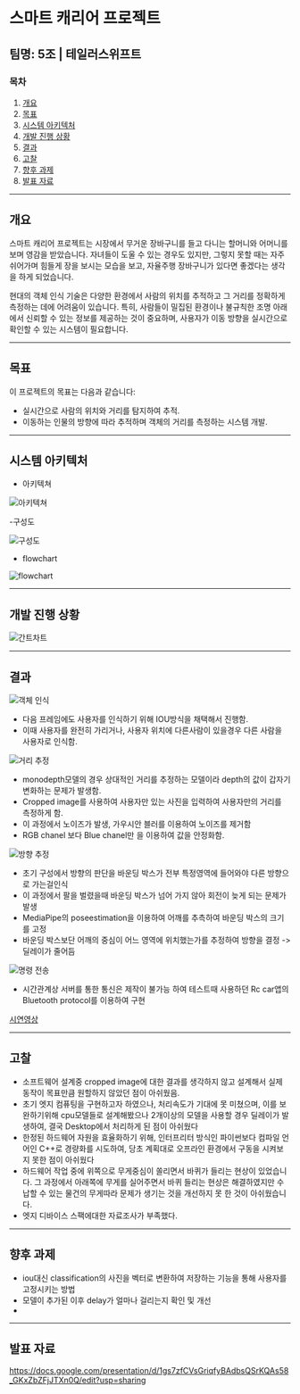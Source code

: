 # 스마트 캐리어 프로젝트

## 팀명: 5조 | 테일러스위프트

### 목차
1. [개요](#개요)
2. [목표](#목표)
3. [시스템 아키텍처](#시스템-아키텍처)
4. [개발 진행 상황](#개발-진행-상황)
5. [결과](#결과)
6. [고찰](#고찰)
7. [향후 과제](#향후-과제)
8. [발표 자료](#발표-자료)
---

## 개요
스마트 캐리어 프로젝트는 시장에서 무거운 장바구니를 들고 다니는 할머니와 어머니를 보며 영감을 받았습니다. 자녀들이 도울 수 있는 경우도 있지만, 그렇지 못할 때는 자주 쉬어가며 힘들게 장을 보시는 모습을 보고, 자율주행 장바구니가 있다면 좋겠다는 생각을 하게 되었습니다.

현대의 객체 인식 기술은 다양한 환경에서 사람의 위치를 추적하고 그 거리를 정확하게 측정하는 데에 어려움이 있습니다. 특히, 사람들이 밀집된 환경이나 불규칙한 조명 아래에서 신뢰할 수 있는 정보를 제공하는 것이 중요하며, 사용자가 이동 방향을 실시간으로 확인할 수 있는 시스템이 필요합니다.

---

## 목표
이 프로젝트의 목표는 다음과 같습니다:

- 실시간으로 사람의 위치와 거리를 탐지하여 추적.
- 이동하는 인물의 방향에 따라 추적하며 객체의 거리를 측정하는 시스템 개발.

---

## 시스템 아키텍처

- 아키텍쳐
  
![아키텍쳐](images/아키텍쳐.png)

-구성도

![구성도](images/구성도.png)

- flowchart
  
![flowchart](images/flow_chart.drawio.png)

---

## 개발 진행 상황

![간트차트](images/ganttchart.png)

---

## 결과

![객체 인식](images/Object_Detection.gif)
- 다음 프레임에도 사용자를 인식하기 위해 IOU방식을 채택해서 진행함.
- 이때 사용자를 완전히 가리거나, 사용자 위치에 다른사람이 있을경우 다른 사람을 사용자로 인식함.

![거리 추정](images/Depth_Estimaion.gif)
- monodepth모델의 경우 상대적인 거리를 추정하는 모델이라 depth의 값이 갑자기 변화하는 문제가 발생함.
- Cropped image를 사용하여 사용자만 있는 사진을 입력하여 사용자만의 거리를 측정하게 함.
- 이 과정에서 노이즈가 발생, 가우시안 블러를 이용하여 노이즈를 제거함
- RGB chanel 보다 Blue chanel만 을 이용하여 값을 안정화함.

![방향 추정](images/Direction_Estimation.gif)
- 초기 구성에서 방향의 판단을 바운딩 박스가 전부 특정영역에 들어와야 다른 방향으로 가는걸인식
- 이 과정에서 팔을 벌렸을때 바운딩 박스가 넘어 가지 않아 회전이 늦게 되는 문제가 발생
- MediaPipe의 poseestimation을 이용하여 어깨를 추측하여 바운딩 박스의 크기를 고정
- 바운딩 박스보단 어깨의 중심이 어느 영역에 위치했는가를 추정하여 방향을 결정 -> 딜레이가 줄어듬

![명령 전송](images/Forward_and_Stop.gif)
- 시간관계상 서버를 통한 통신은 제작이 불가능 하여 테스트때 사용하던 Rc car앱의 Bluetooth protocol를 이용하여 구현

[시연영상](https://www.youtube.com/watch?v=09_n7xEd-p4&feature=youtu.be)

---

## 고찰

- 소프트웨어 설계중 cropped image에 대한 결과를 생각하지 않고 설계해서 실제 동작이 목표만큼 원할하지 않았던 점이 아쉬웠음.
- 초기 엣지 컴퓨팅을 구현하고자 하였으나, 처리속도가 기대에 못 미쳤으며, 이를 보완하기위해 cpu모델들로 설계해봤으나 2개이상의 모델을 사용할 경우 딜레이가 발생하여, 결국 Desktop에서 처리하게 된 점이 아쉬웠다
- 한정된 하드웨어 자원을 효율화하기 위해, 인터프리터 방식인 파이썬보다 컴파일 언어인 C++로 경량화를 시도하여, 당초 계획대로 오프라인 환경에서 구동을 시켜보지 못한 점이 아쉬웠다
- 하드웨어 작업 중에 위쪽으로 무게중심이 쏠리면서 바퀴가 들리는 현상이 있었습니다. 그 과정에서 아래쪽에 무게를 실어주면서 바퀴 들리는 현상은 해결하였지만 수납할 수 있는 물건의 무게따라 문제가 생기는 것을 개선하지 못 한 것이 아쉬웠습니다.
- 엣지 디바이스 스팩에대한 자료조사가 부족했다.

---

## 향후 과제

- iou대신 classification의 사진을 벡터로 변환하여 저장하는 기능을 통해 사용자를 고정시키는 방법
- 모델이 추가된 이후 delay가 얼마나 걸리는지 확인 및 개선
- 

---
## 발표 자료
https://docs.google.com/presentation/d/1gs7zfCVsGriqfyBAdbsQSrKQAs58_GKxZbZFjJTXn0Q/edit?usp=sharing


